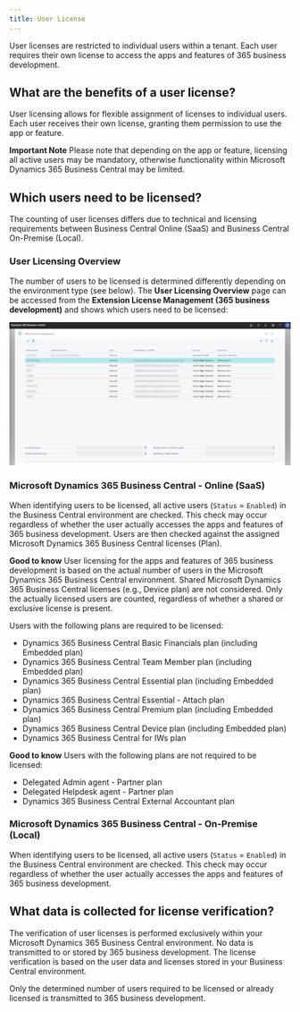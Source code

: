 ```yaml
---
title: User License
---
```

User licenses are restricted to individual users within a tenant. Each user requires their own license to access the apps and features of 365 business development.

## What are the benefits of a user license?

User licensing allows for flexible assignment of licenses to individual users. Each user receives their own license, granting them permission to use the app or feature.

<div class="alert alert-warn">
    <i class="fa-light fa-triangle-exclamation fa-lg"></i> <strong>Important Note</strong> Please note that depending on the app or feature, licensing all active users may be mandatory, otherwise functionality within Microsoft Dynamics 365 Business Central may be limited.
</div>

## Which users need to be licensed?

The counting of user licenses differs due to technical and licensing requirements between Business Central Online (SaaS) and Business Central On-Premise (Local).

### User Licensing Overview

The number of users to be licensed is determined differently depending on the environment type (see below). The **User Licensing Overview** page can be accessed from the **Extension License Management (365 business development)** and shows which users need to be licensed:

![User Licensing Overview](/assets/images/licensing/63a93fba-ca1a-471a-971e-687df1a6c25a.png)

### Microsoft Dynamics 365 Business Central - Online (SaaS)

When identifying users to be licensed, all active users (`Status` = `Enabled`) in the Business Central environment are checked. This check may occur regardless of whether the user actually accesses the apps and features of 365 business development. Users are then checked against the assigned Microsoft Dynamics 365 Business Central licenses (Plan).

<div class="alert alert-notice">
    <i class="fa-light fa-hand-point-up fa-lg"></i> <strong>Good to know</strong> User licensing for the apps and features of 365 business development is based on the actual number of users in the Microsoft Dynamics 365 Business Central environment. Shared Microsoft Dynamics 365 Business Central licenses (e.g., Device plan) are not considered. Only the actually licensed users are counted, regardless of whether a shared or exclusive license is present.
</div>

Users with the following plans are required to be licensed:

 - Dynamics 365 Business Central Basic Financials plan (including Embedded plan)
 - Dynamics 365 Business Central Team Member plan (including Embedded plan)
 - Dynamics 365 Business Central Essential plan (including Embedded plan)
 - Dynamics 365 Business Central Essential - Attach plan
 - Dynamics 365 Business Central Premium plan (including Embedded plan)
 - Dynamics 365 Business Central Device plan (including Embedded plan)
 - Dynamics 365 Business Central for IWs plan

<div class="alert alert-notice">
    <i class="fa-light fa-hand-point-up fa-lg"></i> <strong>Good to know</strong> Users with the following plans are not required to be licensed:
    <ul>
        <li>Delegated Admin agent - Partner plan</li>
        <li>Delegated Helpdesk agent - Partner plan</li>
        <li>Dynamics 365 Business Central External Accountant plan</li>
    </ul>
</div>

### Microsoft Dynamics 365 Business Central - On-Premise (Local)

When identifying users to be licensed, all active users (`Status` = `Enabled`) in the Business Central environment are checked. This check may occur regardless of whether the user actually accesses the apps and features of 365 business development.

## What data is collected for license verification?

The verification of user licenses is performed exclusively within your Microsoft Dynamics 365 Business Central environment. No data is transmitted to or stored by 365 business development. The license verification is based on the user data and licenses stored in your Business Central environment.

Only the determined number of users required to be licensed or already licensed is transmitted to 365 business development.

